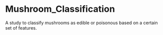 # Mushroom_Classification
A study to classify mushrooms as edible or poisonous based on a certain set of features.

